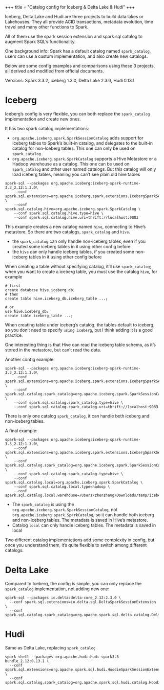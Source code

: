 +++
title = "Catalog config for Iceberg & Delta Lake & Hudi"
+++

Iceberg, Delta Lake and Hudi are three projects to build data lakes or Lakehouses. They all provide ACID transactions, metadata evolution, time travel and many other functions to Spark.

All of them use the spark session extension and spark sql catalog to augment Spark SQL’s functionality.

One background info: Spark has a default catalog named `spark_catalog`, users can use a custom implementation, and also create new catalogs.

Below are some config examples and comparisons using these 3 projects, all derived and modified from official documents.

Versions: Spark 3.3.2, Iceberg 1.3.0, Delta Lake 2.3.0, Hudi 0.13.1

# Iceberg

Iceberg’s config is very flexible, you can both replace the `spark_catalog` implementation and create new ones.

It has two spark catalog implementations:

- `org.apache.iceberg.spark.SparkSessionCatalog` adds support for Iceberg tables to Spark’s built-in catalog, and delegates to the built-in catalog for non-Iceberg tables. This one can only be used on `spark_catalog`
- `org.apache.iceberg.spark.SparkCatalog` supports a Hive Metastore or a Hadoop warehouse as a catalog. This one can be used on `spark_catalog` and other user named catalogs. But this catalog will only load iceberg tables, meaning you can’t see plain old hive tables

```
spark-sql --packages org.apache.iceberg:iceberg-spark-runtime-3.3_2.12:1.3.0\
    --conf spark.sql.extensions=org.apache.iceberg.spark.extensions.IcebergSparkSessionExtensions \
    --conf spark.sql.catalog.hive=org.apache.iceberg.spark.SparkCatalog \
    --conf spark.sql.catalog.hive.type=hive \
    --conf spark.sql.catalog.hive.uri=thrift://localhost:9083
```

This example creates a new catalog named `hive`, connecting to Hive’s metastore. So there are two catalogs, `spark_catalog` and `hive`. 

- the `spark_catalog` can only handle non-iceberg tables, even if you created some iceberg tables in it using other config before
- the `hive` can only handle iceberg tables, if you created some non-iceberg tables in it using other config before

When creating a table without specifying catalog, it’ll use `spark_catalog`; when you want to create a iceberg table, you must use the catalog `hive`, for example 

```
# first
create database hive.iceberg_db;
# then
create table hive.iceberg_db.iceberg_table ...;

# or
use hive.iceberg_db;
create table iceberg_table ...; 
```

When creating table under iceberg’s catalog, the tables default to iceberg, so you don’t need to specify `using iceberg`, but I think adding it is a good practice.

One interesting thing is that Hive can read the iceberg table schema, as it’s stored in the metastore, but can’t read the data.

Another config example:

```
spark-sql --packages org.apache.iceberg:iceberg-spark-runtime-3.3_2.12:1.3.0\
    --conf spark.sql.extensions=org.apache.iceberg.spark.extensions.IcebergSparkSessionExtensions \
    --conf spark.sql.catalog.spark_catalog=org.apache.iceberg.spark.SparkSessionCatalog \
    --conf spark.sql.catalog.spark_catalog.type=hive \
    --conf spark.sql.catalog.spark_catalog.uri=thrift://localhost:9083 
```

There is only one catalog `spark_catalog`, it can handle both iceberg and non-iceberg tables.

A final example:

```
spark-sql --packages org.apache.iceberg:iceberg-spark-runtime-3.3_2.12:1.3.0\
    --conf spark.sql.extensions=org.apache.iceberg.spark.extensions.IcebergSparkSessionExtensions \
    --conf spark.sql.catalog.spark_catalog=org.apache.iceberg.spark.SparkSessionCatalog \
    --conf spark.sql.catalog.spark_catalog.type=hive \
    --conf spark.sql.catalog.local=org.apache.iceberg.spark.SparkCatalog \
    --conf spark.sql.catalog.local.type=hadoop \
    --conf spark.sql.catalog.local.warehouse=/Users/zhenzhang/Downloads/temp/iceberg/warehouse
```

- The `spark_catalog` is using the `org.apache.iceberg.spark.SparkSessionCatalog`, not `org.apache.iceberg.spark.SparkCatalog`, so it can handle both iceberg and non-iceberg tables. The metadata is saved in Hive’s metastore.
- Catalog `local` can only handle iceberg tables. The metadata is saved in local

Two different catalog implementations add some complexity in config, but once you understand them, it’s quite flexible to switch among different catalogs.

# Delta Lake

Compared to Iceberg, the config is simple, you can only replace the `spark_catalog` implementation, not adding new one:

```
spark-sql --packages io.delta:delta-core_2.12:2.3.0 \
  --conf spark.sql.extensions=io.delta.sql.DeltaSparkSessionExtension \
  --conf spark.sql.catalog.spark_catalog=org.apache.spark.sql.delta.catalog.DeltaCatalog
```

# Hudi

Same as Delta Lake, replacing `spark_catalog` 

```
spark-shell --packages org.apache.hudi:hudi-spark3.3-bundle_2.12:0.13.1 \
  --conf spark.sql.extensions=org.apache.spark.sql.hudi.HoodieSparkSessionExtension \
  --conf spark.sql.catalog.spark_catalog=org.apache.spark.sql.hudi.catalog.HoodieCatalog

```